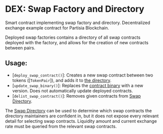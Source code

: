 
# DEX: Swap Factory and Directory

Smart contract implementing swap factory and directory. Decentralized exchange example contract for Partisia Blockchain.

Deployed swap factories contains a directory of all swap contracts deployed
with the factory, and allows for the creation of new contracts between pairs.

## Usage:

- [`deploy_swap_contract()`]: Creates a new swap contract between two tokens ([`TokenPair`]), and adds it to [the directory](SwapFactoryState::swap_contracts).
- [`update_swap_binary()`]: Replaces the [contract binary](SwapFactoryState::swap_contract_binary) with a new version.
  Does not automatically update deployed contracts.
- [`delist_swap_contract()`]: Removes given contracts from [Swap Directory](SwapFactoryState::swap_contracts).

The [Swap Directory](SwapFactoryState::swap_contracts) can be used to determine
which swap contracts the directory maintainers are confident in, but it does
not expose every relevant detail for selecting swap contracts. Liquidity amount
and current exchange rate must be queried from the relevant swap contracts.

